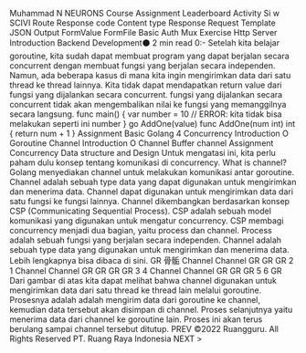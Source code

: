 
Muhammad N
NEURONS
Course Assignment Leaderboard Activity
Si w SCIVI
Route
Response code
Content type
Response
Request
Template
JSON Output
FormValue
FormFile
Basic Auth
Mux
Exercise Http Server
Introduction
Backend Development⚫ 2 min read
0:-
Setelah kita belajar goroutine, kita sudah dapat membuat program yang dapat berjalan secara concurrent dengan membuat fungsi yang berjalan secara independen. Namun, ada beberapa kasus di mana kita ingin mengirimkan data dari satu thread ke thread lainnya.
Kita tidak dapat mendapatkan return value dari fungsi yang dijalankan secara concurrent. fungsi yang dijalankan secara concurrent tidak akan mengembalikan nilai ke fungsi yang memanggilnya secara langsung.
func main() {
var number = 10
// ERROR: kita tidak bisa melakukan seperti ini
number
}
go AddOne(value)
func AddOne(num int) int {
return num + 1
}
Assignment Basic Golang 4
Concurrency
Introduction O
Goroutine
Channel
Introduction O
Channel
Buffer channel
Assignment Concurrency
Data structure and Design
Untuk mengatasi ini, kita perlu paham dulu konsep tentang komunikasi di concurrency.
What is channel?
Golang menyediakan channel untuk melakukan komunikasi antar goroutine. Channel adalah sebuah type data yang dapat digunakan untuk mengirimkan dan menerima data. Channel dapat digunakan untuk mengirimkan data dari satu fungsi ke fungsi lainnya.
Channel dikembangkan berdasarkan konsep CSP (Communicating Sequential Process). CSP adalah sebuah model komunikasi yang digunakan untuk mengatur concurrency. CSP membagi concurrency menjadi dua bagian, yaitu process dan channel. Process adalah sebuah fungsi yang berjalan secara independen. Channel adalah sebuah type data yang digunakan untuk mengirimkan dan menerima data. Lebih lengkapnya bisa dibaca di sini.
GR
骨骺
Channel
Channel
GR
GR
GR
2
1
Channel
Channel
GR
GR
GR
GR
3
4
Channel
Channel
GR
GR
GR
5
6
GR
Dari gambar di atas kita dapat melihat bahwa channel digunakan untuk mengirimkan data dari satu thread ke thread lain melalui goroutine. Prosesnya adalah adalah mengirim data dari goroutine ke channel, kemudian data tersebut akan disimpan di channel. Proses selanjutnya yaitu menerima data dari channel ke goroutine lain. Proses ini akan terus berulang sampai channel tersebut ditutup.
PREV
©2022 Ruangguru. All Rights Reserved PT. Ruang Raya Indonesia
NEXT >
